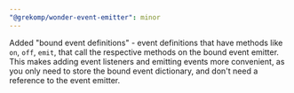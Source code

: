 ```yaml
---
"@grekomp/wonder-event-emitter": minor
---
```


Added "bound event definitions" - event definitions that have methods like `on`, `off`, `emit`, that call the respective methods on the bound event emitter.
This makes adding event listeners and emitting events more convenient, as you only need to store the bound event dictionary, and don't need a reference to the event emitter.
